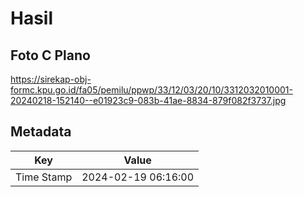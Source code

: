 # Hasil

## Foto C Plano

https://sirekap-obj-formc.kpu.go.id/fa05/pemilu/ppwp/33/12/03/20/10/3312032010001-20240218-152140--e01923c9-083b-41ae-8834-879f082f3737.jpg


## Metadata

| Key        | Value               |
| ---------- | ------------------- |
| Time Stamp | 2024-02-19 06:16:00 |



